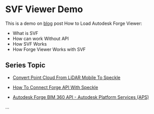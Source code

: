# SVF Viewer Demo 

This is a demo on [blog](https://chuongmep.com/) post How to Load Autodesk Forge Viewer: 

- What is SVF
- How can work Without API 
- How SVF Works
- How Forge Viewer Works with SVF

## Series Topic

- [Convert Point Cloud From LiDAR Mobile To Speckle](https://chuongmep.com/posts/2022-11-07-Lidar-PointCloud-Speckle.html#su-dung-lidar)

- [How To Connect Forge API With Speckle](https://chuongmep.com/posts/2022-11-03-ForgeAPI-Connect-Speckle.html#ket-noi-forge-api-voi-speckle)

- [Autodesk Forge BIM 360 API - Autodesk Platform Services (APS)](https://chuongmep.com/posts/2022-12-13-Autodesk-Forge-APS-Bim360.html#autodesk-forge-bim-360-api-autodesk-platform-services-aps)

...